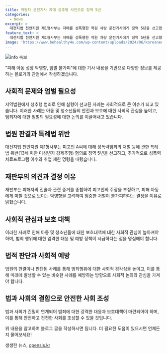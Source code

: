 ```yaml
---
title: 학원차 운전기사 자매 성추행 사건으로 징역 5년
categories:
  - News
excerpt: >
  대전지법 천안지원 제1형사부는 자매를 성폭행한 학원 차량 운전기사에게 징역 5년을 선고했다. 법원은 피해 아동의 성장에 부적절한 영향을 끼친 행동을 엄중히 여기며 엄벌을 선고했다. A씨는 행동을 부인했지만, 법원은 피해자 진술과 증거를 종합하여 무죄 주장을 기각했다. A씨에 대해 80시간의 성폭력 치료프로그램 이수와 아동청소년 및 장애인 관련 기관 취업 제한 7년을 명령했다.
feature_text: >
  대전지법 천안지원 제1형사부는 자매를 성폭행한 학원 차량 운전기사에게 징역 5년을 선고했다. 법원은 피해 아동의 성장에 부적절한 영향을 끼친 행동을 엄중히 여기며 엄벌을 선고했다. A씨는 행동을 부인했지만, 법원은 피해자 진술과 증거를 종합하여 무죄 주장을 기각했다. A씨에 대해 80시간의 성폭력 치료프로그램 이수와 아동청소년 및 장애인 관련 기관 취업 제한 7년을 명령했다.
image: 'https://www.behealthy4u.com/wp-content/uploads/2024/06/koreanews.jpg'
---
```


<p><img src="https://www.behealthy4u.com/wp-content/uploads/2024/06/koreanews.jpg" alt="info 속보" /></p>

<p>"피해 아동 성장 악영향, 엄벌 불가피"에 대한 기사 내용을 기반으로 다양한 정보를 제공하는 블로거의 관점에서 작성하겠습니다.</p>

<h2 data-ke-size="size26">사회적 문제와 엄벌 필요성</h2>

<p data-ke-size="size16">지역법원에서 성추행 범죄로 인해 실형이 선고된 사례는 사회적으로 큰 이슈가 되고 있습니다. 이러한 사례는 아동 및 청소년들의 안전과 보호에 대한 사회적 관심을 높이고, 범죄자에 대한 엄벌의 필요성에 대한 논의를 이끌어내고 있습니다.</p>

<h2 data-ke-size="size26">법원 판결과 특례법 위반</h2>

<p data-ke-size="size16">대전지법 천안지원 제1형사부는 피고인 A씨에 대해 성폭력범죄의 처벌 등에 관한 특례법 위반(13세 미만 미성년자 강제추행) 혐의로 징역 5년을 선고하고, 추가적으로 성폭력 치료프로그램 이수와 취업 제한 명령을 내렸습니다.</p>

<h2 data-ke-size="size26">재판부의 의견과 결정 이유</h2>

<p data-ke-size="size16">재판부는 피해자의 진술과 관련 증거를 종합하여 피고인의 주장을 부정하고, 피해 아동에게 미칠 것으로 보이는 악영향을 고려하여 엄중한 처벌이 불가피하다는 결정을 이유로 밝혔습니다.</p>

<h2 data-ke-size="size26">사회적 관심과 보호 대책</h2>

<p data-ke-size="size16">이러한 사례로 인해 아동 및 청소년들에 대한 보호대책에 대한 사회적 관심이 높아져야 하며, 범죄 행위에 대한 엄격한 대응 및 예방 정책이 시급하다는 점을 명심해야 합니다.</p>

<h2 data-ke-size="size26">법적 판단과 사회적 예방</h2>

<p data-ke-size="size16">법원의 판결이나 판단된 사례를 통해 범죄행위에 대한 사회적 경각심을 높이고, 이를 통해 미래에 발생할 수 있는 비슷한 사례를 예방하는 방향으로 사회적 논의와 관심을 가져야 합니다.</p>

<h2 data-ke-size="size26">법과 사회의 결합으로 안전한 사회 조성</h2>

<p data-ke-size="size16">법과 사회가 긴밀히 연계되어 범죄에 대한 강력한 대응과 보호대책이 마련되어야 하며, 이를 통해 안전하고 건전한 사회를 조성할 수 있을 것입니다.</p>

<p>위 내용을 참고하여 블로그 글을 작성하시면 됩니다. 더 필요한 도움이 있으시면 언제든지 물어보세요!</p>
생생한 뉴스, <a href="https://opensis.kr" rel="dofollow">opensis.kr</a>



